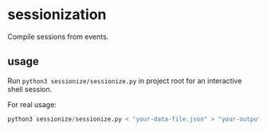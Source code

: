 # sessionization
Compile sessions from events.

## usage

Run `python3 sessionize/sessionize.py` in project root for an interactive shell session.

For real usage:

```Python
python3 sessionize/sessionize.py < "your-data-file.json" > "your-output-file.json"
```